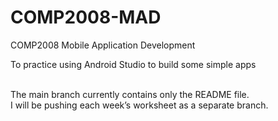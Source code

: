 # COMP2008-MAD
COMP2008 Mobile Application Development<br>

To practice using Android Studio to build some simple apps <br><br>


The main branch currently contains only the README file.<br>
I will be pushing each week’s worksheet as a separate branch.
